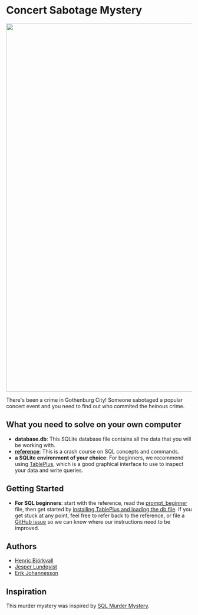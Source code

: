 # Concert Sabotage Mystery
<img src="https://media.giphy.com/media/3o6ZtbNb8UD7FhEn72/source.gif" width="1000px">

There's been a crime in Gothenburg City! Someone sabotaged a popular concert event and you need to find out who commited the heinous crime.

## What you need to solve on your own computer

* **database.db**: This SQLite database file contains all the data that you will be working with.
* **[reference](https://github.com/NUKnightLab/sql-mysteries/blob/master/reference.pdf)**: This is a crash course on SQL concepts and commands.
* **a SQLite environment of your choice**: For beginners, we recommend using [TablePlus](https://tableplus.com/), which is a good graphical interface to use to inspect your data and write queries.

## Getting Started
* **For SQL beginners**: start with the reference, read the [prompt_beginner](https://github.com/henribjork/Concert-Sabotage-Mystery/blob/master/prompt_beginner.pdf) file, then get started by [installing TablePlus and loading the db file](placeholder). If you get stuck at any point, feel free to refer back to the reference, or file a [GitHub issue](https://github.com/henribjork/Concert-Sabotage-Mystery/issues) so we can know where our instructions need to be improved.

## Authors

* [Henric Björkvall](https://github.com/henribjork)
* [Jesper Lundqvist](https://github.com/jesperlndqvst)
* [Erik Johannesson](https://github.com/erik-joh)

## Inspiration
This murder mystery was inspired by [SQL Murder Mystery](https://github.com/NUKnightLab/sql-mysteries).
